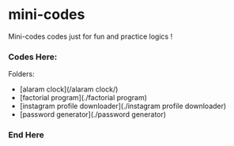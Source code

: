 # mini-codes
Mini-codes codes just for fun and practice logics !


### Codes Here:

Folders:
- [alaram clock](/alaram clock/)
- [factorial program](./factorial program)
- [instagram profile downloader](./instagram profile downloader)
- [password generator](./password generator)


### End Here
